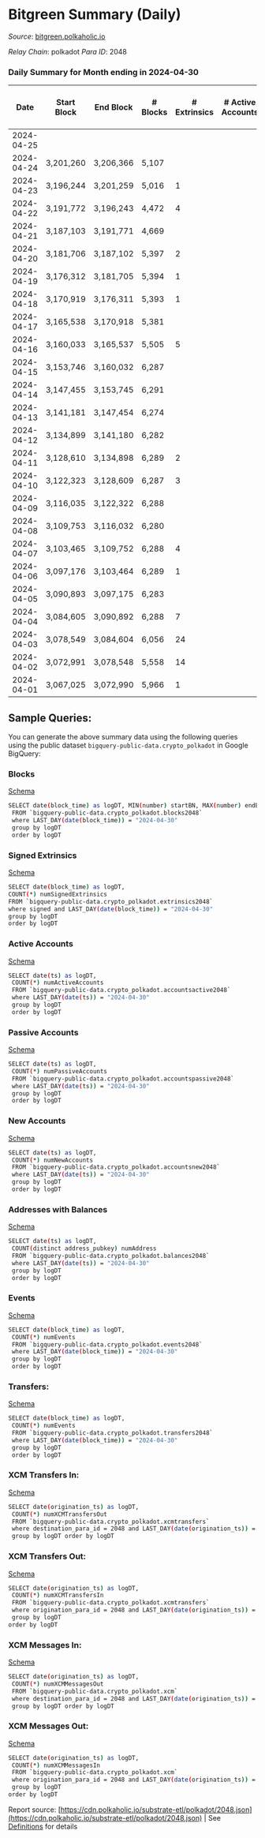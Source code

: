 # Bitgreen Summary (Daily)

_Source_: [bitgreen.polkaholic.io](https://bitgreen.polkaholic.io)

*Relay Chain*: polkadot
*Para ID*: 2048



### Daily Summary for Month ending in 2024-04-30


| Date    | Start Block | End Block | # Blocks | # Extrinsics | # Active Accounts | # Passive Accounts | # New Accounts | # Addresses | # Events  | # Transfers ($USD) | # XCM Transfers In ($USD) | # XCM Transfers Out ($USD) | # XCM In | # XCM Out | Issues |
|---------|-------------|-----------|----------|--------------|-------------------|--------------------|----------------|-------------|-----------|--------------------|---------------------------|----------------------------|----------|-----------|--------|
| 2024-04-25 |  |  |  |  |  |  |  |  |  |   |   |   |  |  |  |
| 2024-04-24 | 3,201,260 | 3,206,366 | 5,107 |  |  |  |  |  | 212,437 |   |   |   |  |  |  |
| 2024-04-23 | 3,196,244 | 3,201,259 | 5,016 | 1 |  |  |  |  | 210,166 |   |   |   |  |  |  |
| 2024-04-22 | 3,191,772 | 3,196,243 | 4,472 | 4 |  |  |  |  | 186,816 |   |   |   |  |  |  |
| 2024-04-21 | 3,187,103 | 3,191,771 | 4,669 |  |  |  |  |  | 194,377 |   |   |   |  |  |  |
| 2024-04-20 | 3,181,706 | 3,187,102 | 5,397 | 2 |  |  |  | 1,569 | 224,887 |   |   |   |  |  |  |
| 2024-04-19 | 3,176,312 | 3,181,705 | 5,394 | 1 |  |  |  | 1,569 | 224,754 |   |   |   |  |  |  |
| 2024-04-18 | 3,170,919 | 3,176,311 | 5,393 | 1 |  |  |  |  | 224,716 |   |   |   |  |  |  |
| 2024-04-17 | 3,165,538 | 3,170,918 | 5,381 |  |  |  |  | 1,569 | 224,183 |   |   |   |  |  |  |
| 2024-04-16 | 3,160,033 | 3,165,537 | 5,505 | 5 |  |  |  | 1,569 | 228,520 |   |   |   |  |  |  |
| 2024-04-15 | 3,153,746 | 3,160,032 | 6,287 |  |  |  |  | 1,569 | 256,885 |   |   |   |  |  |  |
| 2024-04-14 | 3,147,455 | 3,153,745 | 6,291 |  |  |  |  | 1,569 | 257,060 |   |   |   |  |  |  |
| 2024-04-13 | 3,141,181 | 3,147,454 | 6,274 |  |  |  |  | 1,569 | 256,397 |   |   |   |  |  |  |
| 2024-04-12 | 3,134,899 | 3,141,180 | 6,282 |  |  |  |  | 1,569 | 256,698 |   |   |   |  |  |  |
| 2024-04-11 | 3,128,610 | 3,134,898 | 6,289 | 2 |  |  |  | 1,569 | 256,990 |   |   |   |  |  |  |
| 2024-04-10 | 3,122,323 | 3,128,609 | 6,287 | 3 |  |  |  | 1,569 | 256,898 |   |   |   |  |  |  |
| 2024-04-09 | 3,116,035 | 3,122,322 | 6,288 |  |  |  |  | 1,569 | 256,949 |   |   |   |  |  |  |
| 2024-04-08 | 3,109,753 | 3,116,032 | 6,280 |  |  |  |  | 1,569 | 256,578 |   |   |   |  |  |  |
| 2024-04-07 | 3,103,465 | 3,109,752 | 6,288 | 4 |  |  |  | 1,569 | 256,946 |   |   |   |  |  |  |
| 2024-04-06 | 3,097,176 | 3,103,464 | 6,289 | 1 |  |  |  | 1,569 | 256,967 |   |   |   |  |  |  |
| 2024-04-05 | 3,090,893 | 3,097,175 | 6,283 |  |  |  |  | 1,569 | 256,721 |   |   |   |  |  |  |
| 2024-04-04 | 3,084,605 | 3,090,892 | 6,288 | 7 |  |  |  | 1,569 | 255,968 |   |   |   |  |  |  |
| 2024-04-03 | 3,078,549 | 3,084,604 | 6,056 | 24 |  |  |  | 1,569 | 246,004 | 20  |   |   |  |  |  |
| 2024-04-02 | 3,072,991 | 3,078,548 | 5,558 | 14 |  |  |  | 1,569 | 218,756 | 2  |   |   |  |  |  |
| 2024-04-01 | 3,067,025 | 3,072,990 | 5,966 | 1 |  |  |  | 1,568 | 232,591 |   |   |   |  |  |  |

## Sample Queries:
You can generate the above summary data using the following queries using the public dataset `bigquery-public-data.crypto_polkadot` in Google BigQuery:


### Blocks 

[Schema](https://github.com/colorfulnotion/substrate-etl/blob/main/schema/blocks.json)

```bash
SELECT date(block_time) as logDT, MIN(number) startBN, MAX(number) endBN, COUNT(*) numBlocks 
 FROM `bigquery-public-data.crypto_polkadot.blocks2048`  
 where LAST_DAY(date(block_time)) = "2024-04-30" 
 group by logDT 
 order by logDT
```

### Signed Extrinsics 

[Schema](https://github.com/colorfulnotion/substrate-etl/blob/main/schema/extrinsics.json)

```bash
SELECT date(block_time) as logDT, 
COUNT(*) numSignedExtrinsics 
FROM `bigquery-public-data.crypto_polkadot.extrinsics2048`  
where signed and LAST_DAY(date(block_time)) = "2024-04-30" 
group by logDT 
order by logDT
```

### Active Accounts 

[Schema](https://github.com/colorfulnotion/substrate-etl/blob/main/schema/accountsactive.json)

```bash
SELECT date(ts) as logDT, 
 COUNT(*) numActiveAccounts 
 FROM `bigquery-public-data.crypto_polkadot.accountsactive2048` 
 where LAST_DAY(date(ts)) = "2024-04-30" 
 group by logDT 
 order by logDT
```

### Passive Accounts 

[Schema](https://github.com/colorfulnotion/substrate-etl/blob/main/schema/accountspassive.json)

```bash
SELECT date(ts) as logDT, 
 COUNT(*) numPassiveAccounts 
 FROM `bigquery-public-data.crypto_polkadot.accountspassive2048` 
 where LAST_DAY(date(ts)) = "2024-04-30" 
 group by logDT 
 order by logDT
```

### New Accounts 

[Schema](https://github.com/colorfulnotion/substrate-etl/blob/main/schema/accountsnew.json)

```bash
SELECT date(ts) as logDT, 
 COUNT(*) numNewAccounts 
 FROM `bigquery-public-data.crypto_polkadot.accountsnew2048` 
 where LAST_DAY(date(ts)) = "2024-04-30" 
 group by logDT
 order by logDT
```

### Addresses with Balances 

[Schema](https://github.com/colorfulnotion/substrate-etl/blob/main/schema/balances.json)

```bash
SELECT date(ts) as logDT,
 COUNT(distinct address_pubkey) numAddress 
 FROM `bigquery-public-data.crypto_polkadot.balances2048` 
 where LAST_DAY(date(ts)) = "2024-04-30" 
 group by logDT 
 order by logDT
```

### Events 

[Schema](https://github.com/colorfulnotion/substrate-etl/blob/main/schema/events.json)

```bash
SELECT date(block_time) as logDT, 
 COUNT(*) numEvents 
 FROM `bigquery-public-data.crypto_polkadot.events2048` 
 where LAST_DAY(date(block_time)) = "2024-04-30" 
 group by logDT 
 order by logDT
```

### Transfers:

[Schema](https://github.com/colorfulnotion/substrate-etl/blob/main/schema/transfers.json)

```bash
SELECT date(block_time) as logDT, 
 COUNT(*) numEvents 
 FROM `bigquery-public-data.crypto_polkadot.transfers2048` 
 where LAST_DAY(date(block_time)) = "2024-04-30" 
 group by logDT 
 order by logDT
```

### XCM Transfers In: 

[Schema](https://github.com/colorfulnotion/substrate-etl/blob/main/schema/xcmtransfers.json)

```bash
SELECT date(origination_ts) as logDT, 
 COUNT(*) numXCMTransfersOut 
 FROM `bigquery-public-data.crypto_polkadot.xcmtransfers` 
 where destination_para_id = 2048 and LAST_DAY(date(origination_ts)) = "2024-04-30" 
 group by logDT order by logDT
```

### XCM Transfers Out: 

[Schema](https://github.com/colorfulnotion/substrate-etl/blob/main/schema/xcmtransfers.json)

```bash
SELECT date(origination_ts) as logDT, 
 COUNT(*) numXCMTransfersIn 
 FROM `bigquery-public-data.crypto_polkadot.xcmtransfers` 
 where origination_para_id = 2048 and LAST_DAY(date(origination_ts)) = "2024-04-30" 
 group by logDT 
order by logDT
```

### XCM Messages In: 

[Schema](https://github.com/colorfulnotion/substrate-etl/blob/main/schema/xcm.json)

```bash
SELECT date(origination_ts) as logDT, 
 COUNT(*) numXCMMessagesOut 
 FROM `bigquery-public-data.crypto_polkadot.xcm` 
 where destination_para_id = 2048 and LAST_DAY(date(origination_ts)) = "2024-04-30" 
 group by logDT order by logDT
```

### XCM Messages Out: 

[Schema](https://github.com/colorfulnotion/substrate-etl/blob/main/schema/xcm.json)

```bash
SELECT date(origination_ts) as logDT, 
 COUNT(*) numXCMMessagesIn 
 FROM `bigquery-public-data.crypto_polkadot.xcm` 
 where origination_para_id = 2048 and LAST_DAY(date(origination_ts)) = "2024-04-30" 
 group by logDT 
order by logDT
```


Report source: [https://cdn.polkaholic.io/substrate-etl/polkadot/2048.json](https://cdn.polkaholic.io/substrate-etl/polkadot/2048.json) | See [Definitions](/DEFINITIONS.md) for details
